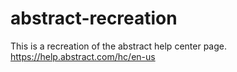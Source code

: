 # abstract-recreation 
This is a recreation of the abstract help center page. https://help.abstract.com/hc/en-us
